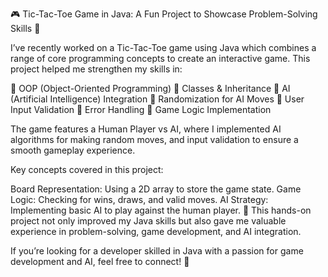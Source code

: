 🎮 Tic-Tac-Toe Game in Java: A Fun Project to Showcase Problem-Solving Skills 🚀

I’ve recently worked on a Tic-Tac-Toe game using Java which combines a range of core programming concepts to create an interactive game. This project helped me strengthen my skills in:

🔹 OOP (Object-Oriented Programming)
🔹 Classes & Inheritance
🔹 AI (Artificial Intelligence) Integration
🔹 Randomization for AI Moves
🔹 User Input Validation
🔹 Error Handling
🔹 Game Logic Implementation

The game features a Human Player vs AI, where I implemented AI algorithms for making random moves, and input validation to ensure a smooth gameplay experience.

Key concepts covered in this project:

Board Representation: Using a 2D array to store the game state.
Game Logic: Checking for wins, draws, and valid moves.
AI Strategy: Implementing basic AI to play against the human player.
🔹 This hands-on project not only improved my Java skills but also gave me valuable experience in problem-solving, game development, and AI integration.

If you’re looking for a developer skilled in Java with a passion for game development and AI, feel free to connect! 🚀

 
